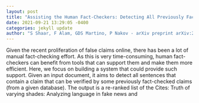```yaml
--- 
layout: post 
title: "Assisting the Human Fact-Checkers: Detecting All Previously Fact-Checked Claims in a Document" 
date: 2021-09-21 13:29:05 -0400 
categories: jekyll update 
author: "S Shaar, F Alam, GDS Martino, P Nakov - arXiv preprint arXiv:2109.07410, 2021" 
--- 
```

Given the recent proliferation of false claims online, there has been a lot of manual fact-checking effort. As this is very time-consuming, human fact-checkers can benefit from tools that can support them and make them more efficient. Here, we focus on building a system that could provide such support. Given an input document, it aims to detect all sentences that contain a claim that can be verified by some previously fact-checked claims (from a given database). The output is a re-ranked list of the Cites: Truth of varying shades: Analyzing language in fake news and